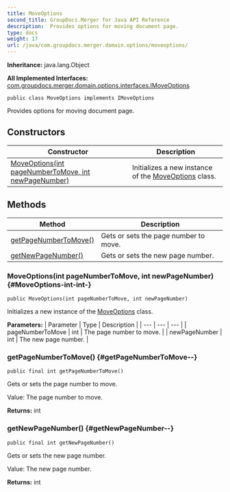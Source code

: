 ```yaml
---
title: MoveOptions
second_title: GroupDocs.Merger for Java API Reference
description:  Provides options for moving document page.
type: docs
weight: 17
url: /java/com.groupdocs.merger.domain.options/moveoptions/
---
```

**Inheritance:**
java.lang.Object

**All Implemented Interfaces:**
[com.groupdocs.merger.domain.options.interfaces.IMoveOptions](../../com.groupdocs.merger.domain.options.interfaces/imoveoptions)
```
public class MoveOptions implements IMoveOptions
```

Provides options for moving document page.
## Constructors

| Constructor | Description |
| --- | --- |
| [MoveOptions(int pageNumberToMove, int newPageNumber)](#MoveOptions-int-int-) | Initializes a new instance of the [MoveOptions](../../com.groupdocs.merger.domain.options/moveoptions) class. |
## Methods

| Method | Description |
| --- | --- |
| [getPageNumberToMove()](#getPageNumberToMove--) | Gets or sets the page number to move. |
| [getNewPageNumber()](#getNewPageNumber--) | Gets or sets the new page number. |
### MoveOptions(int pageNumberToMove, int newPageNumber) {#MoveOptions-int-int-}
```
public MoveOptions(int pageNumberToMove, int newPageNumber)
```


Initializes a new instance of the [MoveOptions](../../com.groupdocs.merger.domain.options/moveoptions) class.

**Parameters:**
| Parameter | Type | Description |
| --- | --- | --- |
| pageNumberToMove | int | The page number to move. |
| newPageNumber | int | The new page number. |

### getPageNumberToMove() {#getPageNumberToMove--}
```
public final int getPageNumberToMove()
```


Gets or sets the page number to move.

Value: The page number to move.

**Returns:**
int
### getNewPageNumber() {#getNewPageNumber--}
```
public final int getNewPageNumber()
```


Gets or sets the new page number.

Value: The new page number.

**Returns:**
int
